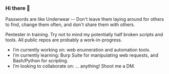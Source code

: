 ### Hi there 👋

Passwords are like Underwear -- Don't leave them laying around for others to find, change them often, and don't share them with others.

Pentester in training. 
Try not to mind my potentially half broken scripts and tools. 
All public repos are probably a work-in-progress.

- I’m currently working on: web enumeration and automation tools.
- I’m currently learning: Burp Suite for manipulating web requests, and Bash/Python for scripting.
- I’m looking to collaborate on: ... anything! Shoot me a DM. 

<!--
**bishDOTexe/bishDOTexe** is a ✨ _special_ ✨ repository because its `README.md` (this file) appears on your GitHub profile.

Here are some ideas to get you started:

- 🔭 I’m currently working on web enumeration and automation tools.
- 🌱 I’m currently learning Burp Suite for manipulating web requests, and Bash/Python for scripting. 
- 👯 I’m looking to collaborate on ... anything! Shoot me a DM.
- 🤔 I’m looking for help with ideas on preferred open source monitoring tools!

- 💬 Ask me about ...
- 📫 How to reach me: ...
- ⚡ Fun fact: ...
-->
